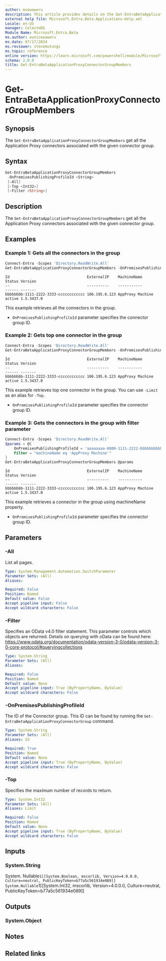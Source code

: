 ```yaml
---
author: msewaweru
description: This article provides details on the Get-EntraBetaApplicationProxyConnectorGroupMembers.
external help file: Microsoft.Entra.Beta.Applications-Help.xml
Locale: en-US
manager: CelesteDG
Module Name: Microsoft.Entra.Beta
ms.author: eunicewaweru
ms.date: 07/17/2024
ms.reviewer: stevemutungi
ms.topic: reference
online version: https://learn.microsoft.com/powershell/module/Microsoft.Entra.Beta/Get-EntraBetaApplicationProxyConnectorGroupMembers
schema: 2.0.0
title: Get-EntraBetaApplicationProxyConnectorGroupMembers
---
```


# Get-EntraBetaApplicationProxyConnectorGroupMembers

## Synopsis

The `Get-EntraBetaApplicationProxyConnectorGroupMembers` get all the Application Proxy connectors associated with the given connector group.

## Syntax

```powershell
Get-EntraBetaApplicationProxyConnectorGroupMembers
 -OnPremisesPublishingProfileId <String>
 [-All]
 [-Top <Int32>]
 [-Filter <String>]
```

## Description

The `Get-EntraBetaApplicationProxyConnectorGroupMembers` get all the Application Proxy connectors associated with the given connector group.

## Examples

### Example 1: Gets all the connectors in the group

```powershell
Connect-Entra -Scopes 'Directory.ReadWrite.All'
Get-EntraBetaApplicationProxyConnectorGroupMembers -OnPremisesPublishingProfileId 'aaaaaaaa-0000-1111-2222-bbbbbbbbbbbb'
```

```Output
Id                                   ExternalIP    MachineName           Status Version
--                                   ----------    -----------           ------ -------
bbbbbbbb-1111-2222-3333-cccccccccccc 106.195.6.123 AppProxy Machine active 1.5.3437.0

```

This example retrieves all the connectors in the group.

- `OnPremisesPublishingProfileId` parameter specifies the connector group ID.

### Example 2: Gets top one connector in the group

```powershell
Connect-Entra -Scopes 'Directory.ReadWrite.All'
Get-EntraBetaApplicationProxyConnectorGroupMembers -OnPremisesPublishingProfileId 'aaaaaaaa-0000-1111-2222-bbbbbbbbbbbb' -Top 1
```

```Output
Id                                   ExternalIP    MachineName           Status Version
--                                   ----------    -----------           ------ -------
bbbbbbbb-1111-2222-3333-cccccccccccc 106.195.6.123 AppProxy Machine active 1.5.3437.0
```

This example retrieves top one connector in the group. You can use `-Limit` as an alias for `-Top`.

- `OnPremisesPublishingProfileId` parameter specifies the connector group ID.

### Example 3: Gets the connectors in the group with filter parameter

```powershell
Connect-Entra -Scopes 'Directory.ReadWrite.All'
$params = @{
    OnPremisesPublishingProfileId = 'aaaaaaaa-0000-1111-2222-bbbbbbbbbbbb'
    Filter = "machineName eq 'AppProxy Machine'"
}
Get-EntraBetaApplicationProxyConnectorGroupMembers @params
```

```Output
Id                                   ExternalIP    MachineName           Status Version
--                                   ----------    -----------           ------ -------
bbbbbbbb-1111-2222-3333-cccccccccccc 106.195.6.123 AppProxy Machine active 1.5.3437.0

```

This example retrieves a connector in the group using machineName property.

- `OnPremisesPublishingProfileId` parameter specifies the connector group ID.

## Parameters

### -All

List all pages.

```yaml
Type: System.Management.Automation.SwitchParameter
Parameter Sets: (All)
Aliases:

Required: False
Position: Named
Default value: False
Accept pipeline input: False
Accept wildcard characters: False
```

### -Filter

Specifies an OData v4.0 filter statement. This parameter controls which objects are returned. Details on querying with oData can be found here: <https://www.odata.org/documentation/odata-version-3-0/odata-version-3-0-core-protocol/#queryingcollections>

```yaml
Type: System.String
Parameter Sets: (All)
Aliases:

Required: False
Position: Named
Default value: None
Accept pipeline input: True (ByPropertyName, ByValue)
Accept wildcard characters: False
```

### -OnPremisesPublishingProfileId

The ID of the Connector group. This ID can be found by running the `Get-EntraBetaApplicationProxyConnectorGroup` command.

```yaml
Type: System.String
Parameter Sets: (All)
Aliases: Id

Required: True
Position: Named
Default value: None
Accept pipeline input: True (ByPropertyName, ByValue)
Accept wildcard characters: False
```

### -Top

Specifies the maximum number of records to return.

```yaml
Type: System.Int32
Parameter Sets: (All)
Aliases: Limit

Required: False
Position: Named
Default value: None
Accept pipeline input: True (ByPropertyName, ByValue)
Accept wildcard characters: False
```

## Inputs

### System.String

System. Nullable`1[[System.Boolean, mscorlib, Version=4.0.0.0, Culture=neutral, PublicKeyToken=b77a5c561934e089]]
System.Nullable`1[[System.Int32, mscorlib, Version=4.0.0.0, Culture=neutral, PublicKeyToken=b77a5c561934e089]]

## Outputs

### System.Object

## Notes

## Related links
